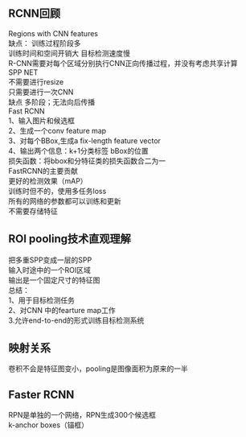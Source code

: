 ## RCNN回顾   
Regions with CNN features  
缺点：
训练过程阶段多   
训练时间和空间开销大
目标检测速度慢  
R-CNN需要对每个区域分别执行CNN正向传播过程，并没有考虑共享计算  
SPP NET   
不需要进行resize   
只需要进行一次CNN   
缺点 多阶段；无法向后传播  
Fast RCNN   
1、输入图片和候选框   
2、生成一个conv  feature map   
3、对每个BBox,生成a fix-length feature vector   
4、输出两个信息：k+1分类标签  bBox的位置  
损失函数：将bbox和分特征类的损失函数合二为一   
FastRCNN的主要贡献   
更好的检测效果（mAP）  
训练时但不的，使用多任务loss  
所有的网络的参数都可以训练和更新   
不需要存储特征  
## ROI  pooling技术直观理解   
把多重SPP变成一层的SPP  
输入时途中的一个ROI区域   
输出是一个固定尺寸的特征图   
总结：   
1、用于目标检测任务   
2、对CNN 中的fearture map工作  
3.允许end-to-end的形式训练目标检测系统  
##  映射关系  
卷积不会是特征图变小，pooling是图像面积为原来的一半  
## Faster RCNN  
RPN是单独的一个网络，RPN生成300个候选框  
k-anchor boxes（锚框）  
 

